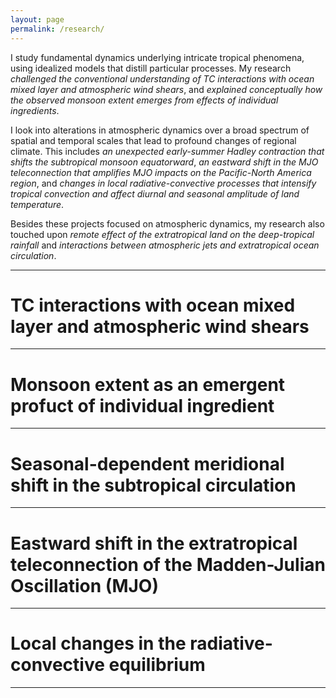 ```yaml
---
layout: page
permalink: /research/  
--- 
```


I study fundamental dynamics underlying intricate tropical phenomena, using idealized models that distill particular processes. My research _challenged the conventional understanding of TC interactions with ocean mixed layer and atmospheric wind shears_, and _explained conceptually how the observed monsoon extent emerges from effects of individual ingredients_. 

I look into alterations in atmospheric dynamics over a broad spectrum of spatial and temporal scales that lead to profound changes of regional climate. This includes _an unexpected early-summer Hadley contraction that shifts the subtropical monsoon equatorward_, _an eastward shift in the MJO teleconnection that amplifies MJO impacts on the Pacific-North America region_, and _changes in local radiative-convective processes that intensify tropical convection and affect diurnal and seasonal amplitude of land temperature_. 

Besides these projects focused on atmospheric dynamics, my research also touched upon _remote effect of the extratropical land on the deep-tropical rainfall_ and _interactions between atmospheric jets and extratropical ocean circulation_.

-----
# TC interactions with ocean mixed layer and atmospheric wind shears

-----
# Monsoon extent as an emergent profuct of individual ingredient

-----
# Seasonal-dependent meridional shift in the subtropical circulation

-----
# Eastward shift in the extratropical teleconnection of the Madden-Julian Oscillation (MJO)

-----
# Local changes in the radiative-convective equilibrium

-----




